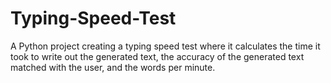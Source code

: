 # Typing-Speed-Test
A Python project creating a typing speed test where it calculates the time it took to write out the generated text, the accuracy of the generated text matched with the user, and the words per minute.
